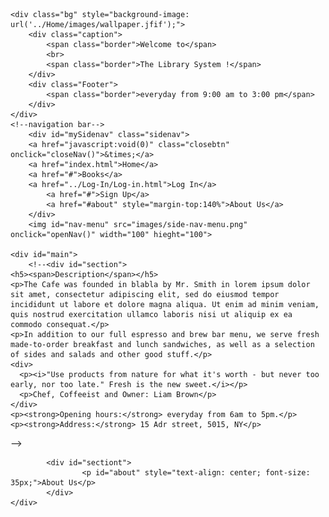 
<html lang="en">
<head>
	<title>Online Library Management System</title>
	<link rel="stylesheet" type="text/css" href="..\Styles\style.css">
	<meta charset="utf-8">
	<meta name="viewport" content="width=device-width, initial-scale=1, shrink-to-fit=no">
	<script type="text/javascript" src="..\Scripts\script.js"></script>

</head>


<body>


	<div class="bg" style="background-image: url('../Home/images/wallpaper.jfif');">
		<div class="caption">
			<span class="border">Welcome to</span>
			<br>
			<span class="border">The Library System !</span>
		</div>
		<div class="Footer">
			<span class="border">everyday from 9:00 am to 3:00 pm</span>
		</div>
	</div>
	<!--navigation bar-->
		<div id="mySidenav" class="sidenav">
	  	<a href="javascript:void(0)" class="closebtn" onclick="closeNav()">&times;</a>
	  	<a href="index.html">Home</a>
	  	<a href="#">Books</a>
	  	<a href="../Log-In/Log-in.html">Log In</a>
			<a href="#">Sign Up</a>
			<a href="#about" style="margin-top:140%">About Us</a>
		</div>
		<img id="nav-menu" src="images/side-nav-menu.png" onclick="openNav()" width="100" hieght="100">

	<div id="main">
		<!--<div id="section">
    <h5><span>Description</span></h5>
    <p>The Cafe was founded in blabla by Mr. Smith in lorem ipsum dolor sit amet, consectetur adipiscing elit, sed do eiusmod tempor incididunt ut labore et dolore magna aliqua. Ut enim ad minim veniam, quis nostrud exercitation ullamco laboris nisi ut aliquip ex ea commodo consequat.</p>
    <p>In addition to our full espresso and brew bar menu, we serve fresh made-to-order breakfast and lunch sandwiches, as well as a selection of sides and salads and other good stuff.</p>
    <div>
      <p><i>"Use products from nature for what it's worth - but never too early, nor too late." Fresh is the new sweet.</i></p>
      <p>Chef, Coffeeist and Owner: Liam Brown</p>
    </div>
    <p><strong>Opening hours:</strong> everyday from 6am to 5pm.</p>
    <p><strong>Address:</strong> 15 Adr street, 5015, NY</p>
  </div>
</div>-->

			<div id="sectiont">
					<p id="about" style="text-align: center; font-size: 35px;">About Us</p>
			</div>
	</div>
</body>

</html>
